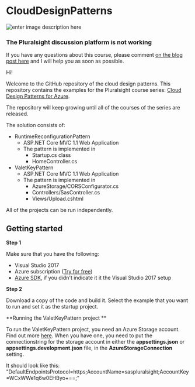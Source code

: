 # CloudDesignPatterns

![enter image description here](https://www.pluralsight.com/content/dam/pluralsight/newsroom/brand-assets/logos/pluralsight-logo-vrt-color-2.png)  

### The Pluralsight discussion platform is not working
If you have any questions about this course, please comment <a href="https://www.azurebarry.com/do-you-need-help-with-my-pluralsight-courses/" target="_blank">on the blog post here</a> and I will help you as soon as possible. 

Hi! 

Welcome to the GitHub repository of the cloud design patterns.
This repository contains the examples for the Pluralsight course series: [Cloud Design Patterns for Azure](https://app.pluralsight.com/profile/author/barry-luijbregts).

The repository will keep growing until all of the courses of the series are released.

The solution consists of:

 - RuntimeReconfigurationPattern
	 - ASP.NET Core MVC 1.1 Web Application
   - The pattern is implemented in
      - Startup.cs class
      - HomeController.cs
 - ValetKeyPattern
	 - ASP.NET Core MVC 1.1 Web Application
   - The pattern is implemented in 
      - AzureStorage/CORSConfigurator.cs
      - Controllers/SasController.cs
      - Views/Upload.cshtml

All of the projects can be run independently. 

Getting started
---------------

**Step 1**

Make sure that you have the following:

 - Visual Studio 2017
 - Azure subscription ([Try for free](https://azure.microsoft.com/en-us/free/))
 - [Azure SDK](https://azure.microsoft.com/en-us/downloads/), if you didn't indicate it it the Visual Studio 2017 setup

**Step 2**

Download a copy of the code and build it.
Select the example that you want to run and set it as the startup project.

**Running the ValetKeyPattern project **

To run the ValetKeyPattern project, you need an Azure Storage account. Find out more [here](https://www.youtube.com/watch?v=tSGSfOAiNrw).
When you have one, you need to put the connectionstring for the storage account in either the **appsettings.json** or **appsettings.development.json** file, in the **AzureStorageConnection** setting.

It should look like this: "DefaultEndpointsProtocol=https;AccountName=saspluralsight;AccountKey=WCxWWe1q6w0EHByo+==;"


